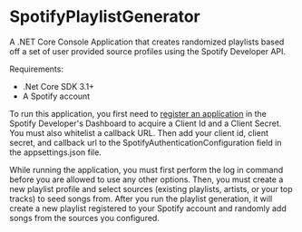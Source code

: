 # SpotifyPlaylistGenerator

A .NET Core Console Application that creates randomized playlists based off a set of user provided source profiles using the Spotify Developer API. 

Requirements: 
- .Net Core SDK 3.1+
- A Spotify account

To run this application, you first need to [register an application](https://developer.spotify.com/documentation/general/guides/app-settings/) in the Spotify Developer's Dashboard to acquire a Client Id and a Client Secret.
You must also whitelist a callback URL. Then add your client id, client secret, and callback url to the SpotifyAuthenticationConfiguration field in the appsettings.json file.

While running the application, you must first perform the log in command before you are allowed to use any other options. 
Then, you must create a new playlist profile and select sources (existing playlists, artists, or your top tracks) to seed songs from. 
After you run the playlist generation, it will create a new playlist registered to your Spotify account and randomly add songs from the sources you configured.
